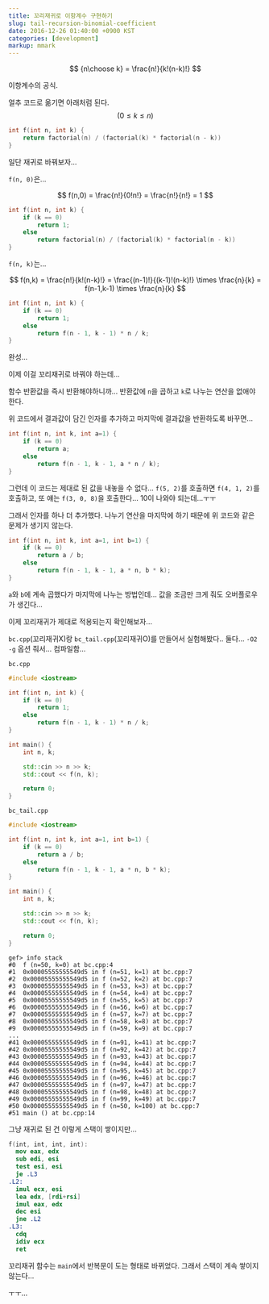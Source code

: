 ```yaml
---
title: 꼬리재귀로 이항계수 구현하기
slug: tail-recursion-binomial-coefficient
date: 2016-12-26 01:40:00 +0900 KST
categories: [development]
markup: mmark
---
```


$$
{n\choose k} = \frac{n!}{k!(n-k)!}
$$

이항계수의 공식.

얼추 코드로 옮기면 아래처럼 된다. $$(0 \le k \le n)$$

```cpp
int f(int n, int k) {
    return factorial(n) / (factorial(k) * factorial(n - k))
}
```

일단 재귀로 바꿔보자...

`f(n, 0)`은...

$$
f(n,0) = \frac{n!}{0!n!} = \frac{n!}{n!} = 1
$$

```cpp
int f(int n, int k) {
    if (k == 0)
        return 1;
    else
        return factorial(n) / (factorial(k) * factorial(n - k))
}
```

`f(n, k)`는...

$$
f(n,k) = \frac{n!}{k!(n-k)!} 
= \frac{(n-1)!}{(k-1)!(n-k)!} \times \frac{n}{k}
= f(n-1,k-1) \times \frac{n}{k}
$$

```cpp
int f(int n, int k) {
    if (k == 0)
        return 1;
    else
        return f(n - 1, k - 1) * n / k;
}
```

완성...

이제 이걸 꼬리재귀로 바꿔야 하는데...

함수 반환값을 즉시 반환해야하니까...
반환값에 `n`을 곱하고 `k`로 나누는 연산을 없애야 한다.

위 코드에서 결과값이 담긴 인자를 추가하고 마지막에 결과값을 반환하도록 바꾸면...

```cpp
int f(int n, int k, int a=1) {
    if (k == 0)
        return a;
    else
        return f(n - 1, k - 1, a * n / k);
}
```

그런데 이 코드는 제대로 된 값을 내놓을 수 없다...
`f(5, 2)`를 호출하면 `f(4, 1, 2)`를 호출하고,
또 얘는 `f(3, 0, 8)`을 호출한다... 10이 나와야 되는데...ㅜㅜ

그래서 인자를 하나 더 추가했다.
나누기 연산을 마지막에 하기 때문에 위 코드와 같은 문제가 생기지 않는다.

```cpp
int f(int n, int k, int a=1, int b=1) {
    if (k == 0)
        return a / b;
    else
        return f(n - 1, k - 1, a * n, b * k);
}
```

`a`와 `b`에 계속 곱했다가 마지막에 나누는 방법인데...
값을 조금만 크게 줘도 오버플로우가 생긴다...

이제 꼬리재귀가 제대로 적용되는지 확인해보자...

`bc.cpp`(꼬리재귀X)랑 `bc_tail.cpp`(꼬리재귀O)를 만들어서 실험해봤다..
둘다... `-O2 -g` 옵션 줘서... 컴파일함...

`bc.cpp`

```cpp
#include <iostream>

int f(int n, int k) {
    if (k == 0)
        return 1;
    else
        return f(n - 1, k - 1) * n / k;
}

int main() {
    int n, k;

    std::cin >> n >> k;
    std::cout << f(n, k);

    return 0;
}
```

`bc_tail.cpp`

```cpp
#include <iostream>

int f(int n, int k, int a=1, int b=1) {
    if (k == 0)
        return a / b;
    else
        return f(n - 1, k - 1, a * n, b * k);
}

int main() {
    int n, k;

    std::cin >> n >> k;
    std::cout << f(n, k);

    return 0;
}
```

```c-objdump
gef> info stack
#0  f (n=50, k=0) at bc.cpp:4
#1  0x00005555555549d5 in f (n=51, k=1) at bc.cpp:7
#2  0x00005555555549d5 in f (n=52, k=2) at bc.cpp:7
#3  0x00005555555549d5 in f (n=53, k=3) at bc.cpp:7
#4  0x00005555555549d5 in f (n=54, k=4) at bc.cpp:7
#5  0x00005555555549d5 in f (n=55, k=5) at bc.cpp:7
#6  0x00005555555549d5 in f (n=56, k=6) at bc.cpp:7
#7  0x00005555555549d5 in f (n=57, k=7) at bc.cpp:7
#8  0x00005555555549d5 in f (n=58, k=8) at bc.cpp:7
#9  0x00005555555549d5 in f (n=59, k=9) at bc.cpp:7
...
#41 0x00005555555549d5 in f (n=91, k=41) at bc.cpp:7
#42 0x00005555555549d5 in f (n=92, k=42) at bc.cpp:7
#43 0x00005555555549d5 in f (n=93, k=43) at bc.cpp:7
#44 0x00005555555549d5 in f (n=94, k=44) at bc.cpp:7
#45 0x00005555555549d5 in f (n=95, k=45) at bc.cpp:7
#46 0x00005555555549d5 in f (n=96, k=46) at bc.cpp:7
#47 0x00005555555549d5 in f (n=97, k=47) at bc.cpp:7
#48 0x00005555555549d5 in f (n=98, k=48) at bc.cpp:7
#49 0x00005555555549d5 in f (n=99, k=49) at bc.cpp:7
#50 0x00005555555549d5 in f (n=50, k=100) at bc.cpp:7
#51 main () at bc.cpp:14
```

그냥 재귀로 된 건 이렇게 스택이 쌓이지만...

```nasm
f(int, int, int, int):
  mov eax, edx
  sub edi, esi
  test esi, esi
  je .L3
.L2:
  imul ecx, esi
  lea edx, [rdi+rsi]
  imul eax, edx
  dec esi
  jne .L2
.L3:
  cdq
  idiv ecx
  ret
```

꼬리재귀 함수는 `main`에서 반복문이 도는 형태로 바뀌었다.
그래서 스택이 계속 쌓이지 않는다...

ㅜㅜ...
